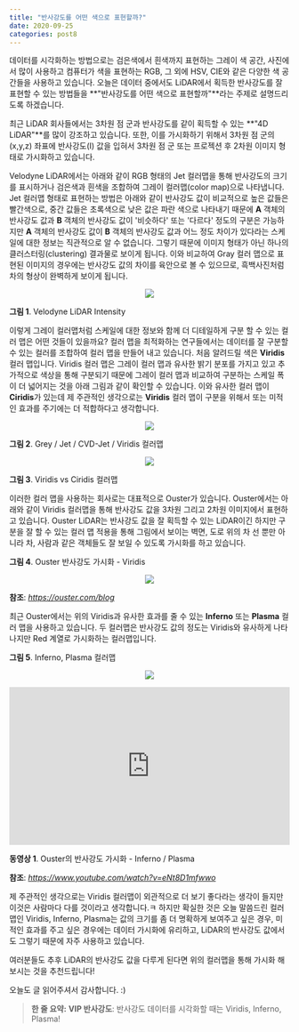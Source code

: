 ```yaml
---
title: "반사강도를 어떤 색으로 표현할까?"
date: 2020-09-25
categories: post8
---
```


데이터를 시각화하는 방법으로는 검은색에서 흰색까지 표현하는 그레이 색 공간, 사진에서 많이 사용하고 컴퓨터가 색을 표현하는 RGB, 그 외에 HSV, CIE와 같은 다양한 색 공간들을 사용하고 있습니다.
오늘은 데이터 중에서도 LiDAR에서 획득한 반사강도를 잘 표현할 수 있는 방법들을 **"반사강도를 어떤 색으로 표현할까"**라는 주제로 설명드리도록 하겠습니다.

최근 LiDAR 회사들에서는 3차원 점 군과 반사강도를 같이 획득할 수 있는 **"4D LiDAR"**를 많이 강조하고 있습니다.
또한, 이를 가시화하기 위해서 3차원 점 군의 (x,y,z) 좌표에 반사강도(I) 값을 입혀서 3차원 점 군 또는 프로젝션 후 2차원 이미지 형태로 가시화하고 있습니다.

Velodyne LiDAR에서는 아래와 같이 RGB 형태의 Jet 컬러맵을 통해 반사강도의 크기를 표시하거나 검은색과 흰색을 조합하여 그레이 컬러맵(color map)으로 나타냅니다.
Jet 컬러맵 형태로 표현하는 방법은 아래와 같이 반사강도 값이 비교적으로 높은 값들은 빨간색으로, 중간 값들은 초록색으로 낮은 값은 파란 색으로 나타내기 때문에
**A** 객체의 반사강도 값과 **B** 객체의 반사강도 값이 '비슷하다' 또는 '다르다' 정도의 구분은 가능하지만
**A** 객체의 반사강도 값이 **B** 객체의 반사강도 값과 어느 정도 차이가 있다라는 스케일에 대한 정보는 직관적으로 알 수 없습니다.
그렇기 때문에 이미지 형태가 아닌 하나의 클러스터링(clustering) 결과물로 보이게 됩니다.
이와 비교하여 Gray 컬러 맵으로 표현된 이미지의 경우에는 반사강도 값의 차이를 육안으로 볼 수 있으므로, 흑백사진처럼 차의 형상이 완벽하게 보이게 됩니다.

<p align="center"><img src="https://user-images.githubusercontent.com/69247445/94235604-ccfabf00-ff46-11ea-8d00-7a81a84e7db3.png"></p>

**그림 1**. Velodyne LiDAR Intensity


이렇게 그레이 컬러맵처럼 스케일에 대한 정보와 함께 더 디테일하게 구분 할 수 있는 컬러 맵은 어떤 것들이 있을까요?
컬러 맵을 최적화하는 연구들에서는 데이터를 잘 구분할 수 있는 컬러를 조합하여 컬러 맵을 만들어 내고 있습니다.
처음 알려드릴 색은 **Viridis** 컬러 맵입니다. Viridis 컬러 맵은 그레이 컬러 맵과 유사한 밝기 분포를 가지고 있고 
추가적으로 색상을 통해 구분되기 때문에 그레이 컬러 맵과 비교하여 구분하는 스케일 폭이 더 넓어지는 것을 아래 그림과 같이 확인할 수 있습니다. 
이와 유사한 컬러 맵이 **Ciridis**가 있는데 제 주관적인 생각으로는 **Viridis** 컬러 맵이 구분을 위해서 또는 미적인 효과를 주기에는 더 적합하다고 생각합니다.

<p align="center"><img src="https://user-images.githubusercontent.com/69247445/94240462-4b0e9400-ff4e-11ea-8234-6c270a4d645d.png"></p>

**그림 2**. Grey / Jet / CVD-Jet / Viridis 컬러맵


<p align="center"><img src="https://user-images.githubusercontent.com/69247445/94241237-5b733e80-ff4f-11ea-9a64-c77ddef3d0e5.png"></p>

**그림 3**. Viridis vs Ciridis 컬러맵


이러한 컬러 맵을 사용하는 회사로는 대표적으로 Ouster가 있습니다.
Ouster에서는 아래와 같이 Viridis 컬러맵을 통해 반사강도 값을 3차원 그리고 2차원 이미지에서 표현하고 있습니다.
Ouster LiDAR는 반사강도 값을 잘 획득할 수 있는 LiDAR이긴 하지만 구분을 잘 할 수 있는 컬러 맵 적용을 통해
그림에서 보이는 벽면, 도로 위의 차 선 뿐만 아니라 차, 사람과 같은 객체들도 잘 보일 수 있도록 가시화를 하고 있습니다.

**그림 4**. Ouster 반사강도 가시화 - Viridis

<p align="center"><img src="https://user-images.githubusercontent.com/69247445/94242466-09331d00-ff51-11ea-893a-504f479f4f49.PNG"></p>

**참조**: *<https://ouster.com/blog>*


최근 Ouster에서는 위의 Viridis과 유사한 효과를 줄 수 있는 **Inferno** 또는 **Plasma** 컬러 맵을 사용하고 있습니다.
두 컬러맵은 반사강도 값의 정도는 Viridis와 유사하게 나타나지만 Red 계열로 가시화하는 컬러맵입니다.

**그림 5**. Inferno, Plasma 컬러맵

<p align="center"><img src="https://user-images.githubusercontent.com/69247445/94243060-df2e2a80-ff51-11ea-8c4d-7d48f656ff00.png"></p>


<style>.embed-container { position: relative; padding-bottom: 56.25%; height: 0; overflow: hidden; max-width: 100%; } .embed-container iframe, .embed-container object, .embed-container embed { position: absolute; top: 0; left: 0; width: 100%; height: 100%; }</style><div class='embed-container'><iframe src='https://www.youtube.com/embed/eNt8D1mfwwo' frameborder='0' allowfullscreen></iframe></div>

**동영상 1**. Ouster의 반사강도 가시화 - Inferno / Plasma

**참조**: *<https://www.youtube.com/watch?v=eNt8D1mfwwo>*


제 주관적인 생각으로는 Viridis 컬러맵이 외관적으로 더 보기 좋다라는 생각이 들지만 이것은 사람마다 다를 것이라고 생각합니다.ㅋ
하지만 확실한 것은 오늘 말씀드린 컬러맵인 Viridis, Inferno, Plasma는 값의 크기를 좀 더 명확하게 보여주고 싶은 경우, 미적인 효과를 주고 싶은 경우에는
데이터 가시화에 유리하고, LiDAR의 반사강도 값에서도 그렇기 때문에 자주 사용하고 있습니다.

여러분들도 추후 LiDAR의 반사강도 값을 다루게 된다면 위의 컬러맵을 통해 가시화 해보시는 것을 추천드립니다!

오늘도 글 읽어주셔서 감사합니다. :)

> **한 줄 요약:** **VIP 반사강도**: 반사강도 데이터를 시각화할 때는 Viridis, Inferno, Plasma!

<script id="dsq-count-scr" src="//rooney-choi.disqus.com/count.js" async></script>
